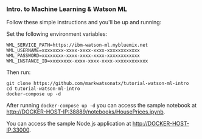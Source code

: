 ### Intro. to Machine Learning & Watson ML

Follow these simple instructions and you'll be up and running:

Set the following environment variables:

```
WML_SERVICE_PATH=https://ibm-watson-ml.mybluemix.net
WML_USERNAME=xxxxxxxx-xxxx-xxxx-xxxx-xxxxxxxxxxxx
WML_PASSWORD=xxxxxxxx-xxxx-xxxx-xxxx-xxxxxxxxxxxx
WML_INSTANCE_ID=xxxxxxxx-xxxx-xxxx-xxxx-xxxxxxxxxxxx
```

Then run:

```
git clone https://github.com/markwatsonatx/tutorial-watson-ml-intro
cd tutorial-watson-ml-intro
docker-compose up -d
```

After running `docker-compose up -d` you can access the sample notebook at [http://DOCKER-HOST-IP:38889/notebooks/HousePrices.ipynb](http://localhost:38889/notebooks/HousePrices.ipynb).

You can access the sample Node.js application at [http://DOCKER-HOST-IP:33000](http://DOCKER-HOST-IP:33000).
